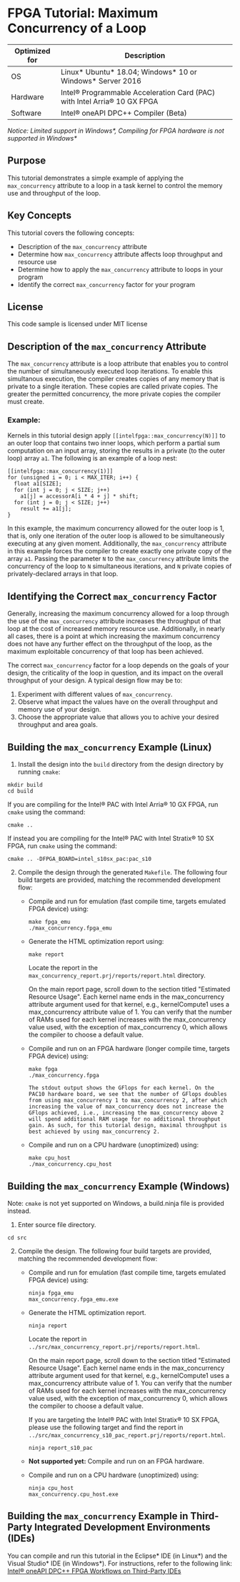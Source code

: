 # FPGA Tutorial: Maximum Concurrency of a Loop

| Optimized for                     | Description
---                                 |---
| OS                                | Linux* Ubuntu* 18.04; Windows* 10 or Windows* Server 2016
| Hardware                          | Intel® Programmable Acceleration Card (PAC) with Intel Arria® 10 GX FPGA
| Software                          | Intel® oneAPI DPC++ Compiler (Beta) 

_Notice: Limited support in Windows*, Compiling for FPGA hardware is not supported in Windows*_

## Purpose
This tutorial demonstrates a simple example of applying the `max_concurrency` attribute to a loop in a task kernel to control the memory use and throughput of the loop.

## Key Concepts
This tutorial covers the following concepts:
* Description of the `max_concurrency` attribute 
* Determine how `max_concurrency` attribute affects loop throughput and resource use
* Determine how to apply the `max_concurrency` attribute to loops in your program
* Identify the correct `max_concurrency` factor for your program

## License  
This code sample is licensed under MIT license

## Description of the `max_concurrency` Attribute
The `max_concurrency` attribute is a loop attribute that enables you to control the number of simultaneously executed loop iterations. To enable this simultanous execution, the compiler creates copies of any memory that is private to a single iteration. These copies are called private copies. The greater the permitted concurrency, the more private copies the compiler must create.

### Example: 

Kernels in this tutorial design apply `[[intelfpga::max_concurrency(N)]]` to an outer loop that contains two inner loops, which perform a partial sum computation on an input array, storing the results in a private (to the outer loop) array `a1`. The following is an example of a loop nest:

```
[[intelfpga::max_concurrency(1)]] 
for (unsigned i = 0; i < MAX_ITER; i++) {                                                      
  float a1[SIZE];                                                                              
  for (int j = 0; j < SIZE; j++)                                                               
    a1[j] = accessorA[i * 4 + j] * shift;                                                      
  for (int j = 0; j < SIZE; j++)                                                               
    result += a1[j];                                                                           
}   
```

In this example, the maximum concurrency allowed for the outer loop is 1, that is, only one iteration of the outer loop is allowed to be simultaneously executing at any given moment. Additionally, the `max_concurrency` attribute in this example forces the compiler to create exactly one private copy of the array `a1`. Passing the parameter `N` to the `max_concurrency` attribute limits the concurrency of the loop to `N` simultaneous iterations, and `N` private copies of privately-declared arrays in that loop.

## Identifying the Correct `max_concurrency` Factor
Generally, increasing the maximum concurrency allowed for a loop through the use of the `max_concurrency` attribute increases the throughput of that loop at the cost of increased memory resource use. Additionally, in nearly all cases, there is a point at which increasing the maximum concurrency does not have any further effect on the throughput of the loop, as the maximum exploitable concurrency of that loop has been achieved. 

The correct `max_concurrency` factor for a loop depends on the goals of your design, the criticality of the loop in question, and its impact on the overall throughput of your design. A typical design flow may be to: 
1. Experiment with different values of `max_concurrency`. 
2. Observe what impact the values have on the overall throughput and memory use of your design.
3. Choose the appropriate value that allows you to achive your desired throughput and area goals.

## Building the `max_concurrency` Example (Linux)
1. Install the design into the `build` directory from the design directory by running `cmake`:

  ```
  mkdir build
  cd build
  ```

  If you are compiling for the Intel® PAC with Intel Arria® 10 GX FPGA, run `cmake` using the command:

  ```
  cmake ..
  ```

  If instead you are compiling for the Intel® PAC with Intel Stratix® 10 SX FPGA, run `cmake` using the command:

  ```
  cmake .. -DFPGA_BOARD=intel_s10sx_pac:pac_s10
  ```

2. Compile the design through the generated `Makefile`. The following four build targets are provided, matching the recommended development flow:

   * Compile and run for emulation (fast compile time, targets emulated FPGA device) using: 
      ```
      make fpga_emu
      ./max_concurrency.fpga_emu 
      ```

   * Generate the HTML optimization report using: 

     ```
     make report
     ``` 
     Locate the report in the `max_concurrency_report.prj/reports/report.html` directory.

     On the main report page, scroll down to the section titled "Estimated Resource Usage". Each kernel name ends in the max_concurrency attribute argument used for that kernel, e.g., kernelCompute1 uses a max_concurrency attribute value of 1. You can verify that the number of RAMs used for each kernel increases with the max_concurrency value used, with the exception of max_concurrency 0, which allows the compiler to choose a default value.

   * Compile and run on an FPGA hardware (longer compile time, targets FPGA device) using: 

     ```
     make fpga 
     ./max_concurrency.fpga 

     The stdout output shows the GFlops for each kernel. On the PAC10 hardware board, we see that the number of GFlops doubles from using max_concurrency 1 to max_concurrency 2, after which increasing the value of max_concurrency does not increase the GFlops achieved, i.e., increasing the max_concurrency above 2 will spend additional RAM usage for no additional throughput gain. As such, for this tutorial design, maximal throughput is best achieved by using max_concurrency 2.
     ```

   * Compile and run on a CPU hardware (unoptimized) using: 

     ```
     make cpu_host
     ./max_concurrency.cpu_host 
     ```

## Building the `max_concurrency` Example (Windows)
Note: `cmake` is not yet supported on Windows, a build.ninja file is provided instead. 

1. Enter source file directory.

```
cd src
```

2. Compile the design. The following four build targets are provided, matching the recommended development flow:

   * Compile and run for emulation (fast compile time, targets emulated FPGA device) using: 
      ```
      ninja fpga_emu
      max_concurrency.fpga_emu.exe
      ```

   * Generate the HTML optimization report.

     ```
     ninja report
     ```
     Locate the report in `../src/max_concurrency_report.prj/reports/report.html`.

     On the main report page, scroll down to the section titled "Estimated Resource Usage". Each kernel name ends in the max_concurrency attribute argument used for that kernel, e.g., kernelCompute1 uses a max_concurrency attribute value of 1. You can verify that the number of RAMs used for each kernel increases with the max_concurrency value used, with the exception of max_concurrency 0, which allows the compiler to choose a default value.

     If you are targeting the Intel® PAC with Intel Stratix® 10 SX FPGA, please use the following target and find the report in `../src/max_concurrency_s10_pac_report.prj/reports/report.html`.

     ```
     ninja report_s10_pac
     ```

   * **Not supported yet:** Compile and run on an FPGA hardware.

   * Compile and run on a CPU hardware (unoptimized) using: 

     ```
     ninja cpu_host
     max_concurrency.cpu_host.exe 
     ```

## Building the `max_concurrency` Example in Third-Party Integrated Development Environments (IDEs)

You can compile and run this tutorial in the Eclipse* IDE (in Linux*) and the Visual Studio* IDE (in Windows*). For instructions, refer to the following link: [Intel® oneAPI DPC++ FPGA Workflows on Third-Party IDEs](https://software.intel.com/en-us/articles/intel-oneapi-dpcpp-fpga-workflow-on-ide)
